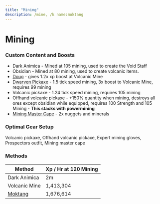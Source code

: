 ```yaml
---
title: "Mining"
description: /mine, /k name:moktang
---
```


# Mining

### Custom Content and Boosts

- Dark Animica - Mined at 105 mining, used to create the Void Staff
- Obsidian - Mined at 80 mining, used to create volcanic items.
- [Doug](https://bso-wiki.oldschool.gg/custom-items/pets) - gives 1.2x xp boost at Volcanic Mine
- [Dwarven Pickaxe](https://bso-wiki.oldschool.gg/custom-items/equippables#dwarven-equipment) - 1.5 tick speed mining, 3x boost to Volcanic Mine, requires 99 mining
- Volcanic pickaxe - 1.24 tick speed mining, requires 105 mining
- Offhand volcanic pickaxe - +150% quantity when mining, destroys all ores except obsidian while equipped, requires 100 Strength and 105 Mining - **This stacks with powermining**
- [Mining Master Cape](../custom-items/equippables/#master-capes) - 2x nuggets and minerals

### Optimal Gear Setup

Volcanic pickaxe, Offhand volcanic pickaxe, Expert mining gloves, Prospectors outfit, Mining master cape

### Methods

| Method                                               | Xp / Hr at 120 Mining |
| ---------------------------------------------------- | --------------------- |
| Dark Animica                                         | 2m                    |
| Volcanic Mine                                        | 1,413,304             |
| [Moktang](../bso-custom-killables/bosses/moktang.md) | 1,676,614             |
